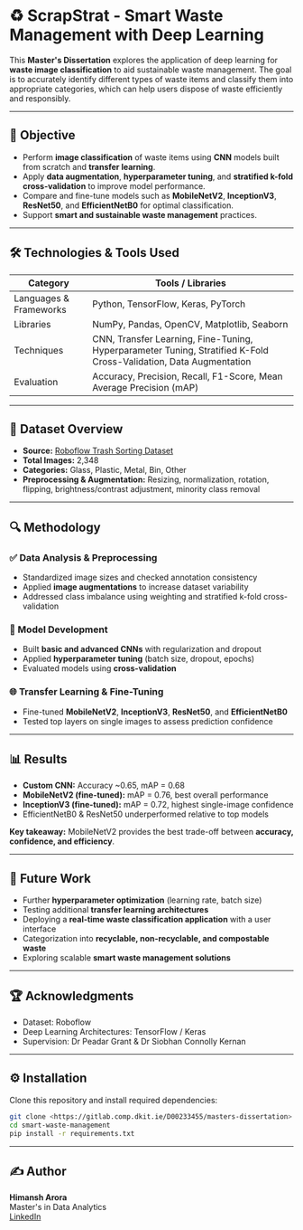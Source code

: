 # ♻️ ScrapStrat - Smart Waste Management with Deep Learning

This **Master's Dissertation** explores the application of deep learning for **waste image classification** to aid sustainable waste management. The goal is to accurately identify different types of waste items and classify them into appropriate categories, which can help users dispose of waste efficiently and responsibly.

---

## 📌 Objective

- Perform **image classification** of waste items using **CNN** models built from scratch and **transfer learning**.  
- Apply **data augmentation**, **hyperparameter tuning**, and **stratified k-fold cross-validation** to improve model performance.  
- Compare and fine-tune models such as **MobileNetV2**, **InceptionV3**, **ResNet50**, and **EfficientNetB0** for optimal classification.  
- Support **smart and sustainable waste management** practices.  

---

## 🛠 Technologies & Tools Used

| Category | Tools / Libraries |
|----------|------------------|
| Languages & Frameworks | Python, TensorFlow, Keras, PyTorch |
| Libraries | NumPy, Pandas, OpenCV, Matplotlib, Seaborn |
| Techniques | CNN, Transfer Learning, Fine-Tuning, Hyperparameter Tuning, Stratified K-Fold Cross-Validation, Data Augmentation |
| Evaluation | Accuracy, Precision, Recall, F1-Score, Mean Average Precision (mAP) |

---

## 📁 Dataset Overview

- **Source:** [Roboflow Trash Sorting Dataset](https://universe.roboflow.com/jawads-workspace/trash-sorting-037nw/dataset/2)  
- **Total Images:** 2,348  
- **Categories:** Glass, Plastic, Metal, Bin, Other  
- **Preprocessing & Augmentation:** Resizing, normalization, rotation, flipping, brightness/contrast adjustment, minority class removal  

---

## 🔍 Methodology

### ✅ Data Analysis & Preprocessing
- Standardized image sizes and checked annotation consistency  
- Applied **image augmentations** to increase dataset variability  
- Addressed class imbalance using weighting and stratified k-fold cross-validation  

### 🧠 Model Development
- Built **basic and advanced CNNs** with regularization and dropout  
- Applied **hyperparameter tuning** (batch size, dropout, epochs)  
- Evaluated models using **cross-validation**  

### 🌐 Transfer Learning & Fine-Tuning
- Fine-tuned **MobileNetV2**, **InceptionV3**, **ResNet50**, and **EfficientNetB0**  
- Tested top layers on single images to assess prediction confidence  

---

## 📊 Results

- **Custom CNN:** Accuracy ~0.65, mAP = 0.68  
- **MobileNetV2 (fine-tuned):** mAP = 0.76, best overall performance  
- **InceptionV3 (fine-tuned):** mAP = 0.72, highest single-image confidence  
- EfficientNetB0 & ResNet50 underperformed relative to top models  

**Key takeaway:** MobileNetV2 provides the best trade-off between **accuracy, confidence, and efficiency**.

---

## 🔮 Future Work

- Further **hyperparameter optimization** (learning rate, batch size)  
- Testing additional **transfer learning architectures**  
- Deploying a **real-time waste classification application** with a user interface  
- Categorization into **recyclable, non-recyclable, and compostable waste**  
- Exploring scalable **smart waste management solutions**

---

## 🏆 Acknowledgments

- Dataset: Roboflow  
- Deep Learning Architectures: TensorFlow / Keras  
- Supervision: Dr Peadar Grant & Dr Siobhan Connolly Kernan  

---

## ⚙️ Installation
Clone this repository and install required dependencies:  
```bash
git clone <https://gitlab.comp.dkit.ie/D00233455/masters-dissertation>
cd smart-waste-management
pip install -r requirements.txt
```

---

## ✍️ Author

**Himansh Arora**  
Master's in Data Analytics  
[LinkedIn](https://www.linkedin.com/in/himansh-arora-a321471a1/)
